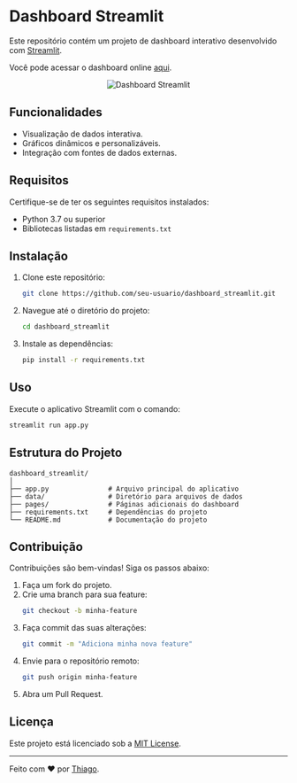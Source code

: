 # Dashboard Streamlit

Este repositório contém um projeto de dashboard interativo desenvolvido com [Streamlit](https://streamlit.io/).

Você pode acessar o dashboard online [aqui](https://tma-salesdashboard.streamlit.app/).

<p align="center">
    <img src="https://res.cloudinary.com/dof97idbn/image/upload/v1746118295/streamlitdashboard.gif" alt="Dashboard Streamlit">
</p>

## Funcionalidades

- Visualização de dados interativa.
- Gráficos dinâmicos e personalizáveis.
- Integração com fontes de dados externas.

## Requisitos

Certifique-se de ter os seguintes requisitos instalados:

- Python 3.7 ou superior
- Bibliotecas listadas em `requirements.txt`

## Instalação

1. Clone este repositório:
    ```bash
    git clone https://github.com/seu-usuario/dashboard_streamlit.git
    ```
2. Navegue até o diretório do projeto:
    ```bash
    cd dashboard_streamlit
    ```
3. Instale as dependências:
    ```bash
    pip install -r requirements.txt
    ```

## Uso

Execute o aplicativo Streamlit com o comando:
```bash
streamlit run app.py
```

## Estrutura do Projeto

```
dashboard_streamlit/
│
├── app.py               # Arquivo principal do aplicativo
├── data/                # Diretório para arquivos de dados
├── pages/               # Páginas adicionais do dashboard
├── requirements.txt     # Dependências do projeto
└── README.md            # Documentação do projeto
```

## Contribuição

Contribuições são bem-vindas! Siga os passos abaixo:

1. Faça um fork do projeto.
2. Crie uma branch para sua feature:
    ```bash
    git checkout -b minha-feature
    ```
3. Faça commit das suas alterações:
    ```bash
    git commit -m "Adiciona minha nova feature"
    ```
4. Envie para o repositório remoto:
    ```bash
    git push origin minha-feature
    ```
5. Abra um Pull Request.

## Licença

Este projeto está licenciado sob a [MIT License](LICENSE).

---
Feito com ❤️ por [Thiago](https://github.com/seu-usuario).